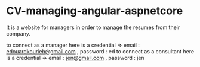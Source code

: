 # CV-managing-angular-aspnetcore

It is a website for managers in order to manage the resumes from their company.

to connect as a manager here is a credential => email : edouardkourieh@gmail.com , password : ed
to connect as a consultant here is a credential => email : jen@gmail.com , password : jen
